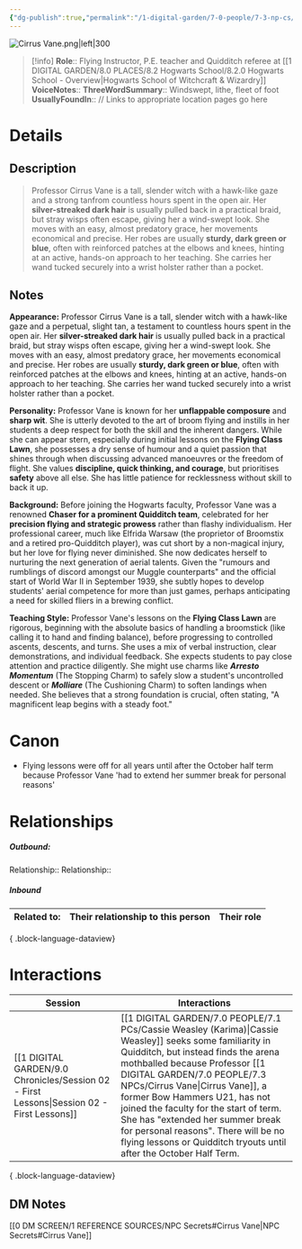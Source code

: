 ```yaml
---
{"dg-publish":true,"permalink":"/1-digital-garden/7-0-people/7-3-np-cs/cirrus-vane/","tags":["#person","hogwarts","hogwarts-faculty","professor"]}
---
```


![Cirrus Vane.png|left|300](/img/user/1%20DIGITAL%20GARDEN/7.0%20PEOPLE/7.3%20NPCs/Headshots/Cirrus%20Vane.png)
>[!info] 
>**Role**:: Flying Instructor, P.E. teacher and Quidditch referee at [[1 DIGITAL GARDEN/8.0 PLACES/8.2 Hogwarts School/8.2.0 Hogwarts School - Overview\|Hogwarts School of Witchcraft & Wizardry]]
>**VoiceNotes**::
>**ThreeWordSummary**:: Windswept, lithe, fleet of foot
>**UsuallyFoundIn**:: // Links to appropriate location pages go here

# Details

## Description
>Professor Cirrus Vane is a tall, slender witch with a hawk-like gaze and a strong tanfrom countless hours spent in the open air. Her **silver-streaked dark hair** is usually pulled back in a practical braid, but stray wisps often escape, giving her a wind-swept look. She moves with an easy, almost predatory grace, her movements economical and precise. Her robes are usually **sturdy, dark green or blue**, often with reinforced patches at the elbows and knees, hinting at an active, hands-on approach to her teaching. She carries her wand tucked securely into a wrist holster rather than a pocket.

## Notes

**Appearance:** Professor Cirrus Vane is a tall, slender witch with a hawk-like gaze and a perpetual, slight tan, a testament to countless hours spent in the open air. Her **silver-streaked dark hair** is usually pulled back in a practical braid, but stray wisps often escape, giving her a wind-swept look. She moves with an easy, almost predatory grace, her movements economical and precise. Her robes are usually **sturdy, dark green or blue**, often with reinforced patches at the elbows and knees, hinting at an active, hands-on approach to her teaching. She carries her wand tucked securely into a wrist holster rather than a pocket.

**Personality:** Professor Vane is known for her **unflappable composure** and **sharp wit**. She is utterly devoted to the art of broom flying and instills in her students a deep respect for both the skill and the inherent dangers. While she can appear stern, especially during initial lessons on the **Flying Class Lawn**, she possesses a dry sense of humour and a quiet passion that shines through when discussing advanced manoeuvres or the freedom of flight. She values **discipline, quick thinking, and courage**, but prioritises **safety** above all else. She has little patience for recklessness without skill to back it up.

**Background:** Before joining the Hogwarts faculty, Professor Vane was a renowned **Chaser for a prominent Quidditch team**, celebrated for her **precision flying and strategic prowess** rather than flashy individualism. Her professional career, much like Elfrida Warsaw (the proprietor of Broomstix and a retired pro-Quidditch player), was cut short by a non-magical injury, but her love for flying never diminished. She now dedicates herself to nurturing the next generation of aerial talents. Given the "rumours and rumblings of discord amongst our Muggle counterparts" and the official start of World War II in September 1939, she subtly hopes to develop students' aerial competence for more than just games, perhaps anticipating a need for skilled fliers in a brewing conflict.

**Teaching Style:** Professor Vane's lessons on the **Flying Class Lawn** are rigorous, beginning with the absolute basics of handling a broomstick (like calling it to hand and finding balance), before progressing to controlled ascents, descents, and turns. She uses a mix of verbal instruction, clear demonstrations, and individual feedback. She expects students to pay close attention and practice diligently. She might use charms like **_Arresto Momentum_** (The Stopping Charm) to safely slow a student's uncontrolled descent or **_Molliare_** (The Cushioning Charm) to soften landings when needed. She believes that a strong foundation is crucial, often stating, "A magnificent leap begins with a steady foot."

# Canon
- Flying lessons were off for all years until after the October half term because Professor Vane 'had to extend her summer break for personal reasons'

# Relationships
##### Outbound:
Relationship::
Relationship::

##### Inbound
| Related to: | Their relationship to this person | Their role |
| ----------- | --------------------------------- | ---------- |

{ .block-language-dataview}

# Interactions

| Session                                                                                       | Interactions                                                                                                                                                                                                                                                                                                                                                                             |
| --------------------------------------------------------------------------------------------- | ---------------------------------------------------------------------------------------------------------------------------------------------------------------------------------------------------------------------------------------------------------------------------------------------------------------------------------------------------------------------------------------- |
| [[1 DIGITAL GARDEN/9.0 Chronicles/Session 02 - First Lessons\|Session 02 - First Lessons]] | [[1 DIGITAL GARDEN/7.0 PEOPLE/7.1 PCs/Cassie Weasley (Karima)\|Cassie Weasley]] seeks some familiarity in Quidditch, but instead finds the arena mothballed because Professor [[1 DIGITAL GARDEN/7.0 PEOPLE/7.3 NPCs/Cirrus Vane\|Cirrus Vane]], a former Bow Hammers U21, has not joined the faculty for the start of term. She has "extended her summer break for personal reasons". There will be no flying lessons or Quidditch tryouts until after the October Half Term. |

{ .block-language-dataview}


## DM Notes

[[0 DM SCREEN/1 REFERENCE SOURCES/NPC Secrets#Cirrus Vane\|NPC Secrets#Cirrus Vane]]
